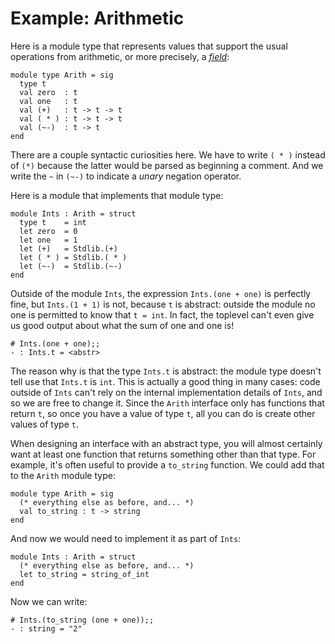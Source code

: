 # Example:  Arithmetic

Here is a module type that represents values that support the usual operations from 
arithmetic, or more precisely, a *[field][]*:

[field]: https://en.wikipedia.org/wiki/Field_(mathematics)

```
module type Arith = sig
  type t
  val zero  : t
  val one   : t
  val (+)   : t -> t -> t
  val ( * ) : t -> t -> t
  val (~-)  : t -> t
end
```
There are a couple syntactic curiosities here.  We have to write `( * )` instead
of `(*)` because the latter would be parsed as beginning a comment.  And
we write the `~` in `(~-)` to indicate a *unary* negation operator.

Here is a module that implements that module type:
```
module Ints : Arith = struct
  type t    = int
  let zero  = 0
  let one   = 1
  let (+)   = Stdlib.(+)
  let ( * ) = Stdlib.( * )
  let (~-)  = Stdlib.(~-)
end
```

Outside of the module `Ints`, the expression `Ints.(one + one)` is perfectly fine,
but `Ints.(1 + 1)` is not, because `t` is abstract:  outside the module no one
is permitted to know that `t = int`.  In fact, the toplevel can't even give us
good output about what the sum of one and one is!
```
# Ints.(one + one);;
- : Ints.t = <abstr>
```

The reason why is that the type `Ints.t` is abstract: the module type doesn't
tell use that `Ints.t` is `int`.  This is actually a good thing in many cases:
code outside of `Ints` can't rely on the internal implementation details of
`Ints`, and so we are free to change it. 
Since the `Arith` interface only has functions that return `t`, so once you
have a value of type `t`, all you can do is create other values of type `t`.

When designing an interface with an abstract type, you will almost certainly
want at least one function that returns something other than that type.
For example, it's often useful to provide a `to_string` function.  We could 
add that to the `Arith` module type:
```
module type Arith = sig
  (* everything else as before, and... *)
  val to_string : t -> string
end
```
And now we would need to implement it as part of `Ints`:
```
module Ints : Arith = struct
  (* everything else as before, and... *)
  let to_string = string_of_int
end
```
Now we can write:
```
# Ints.(to_string (one + one));;
- : string = "2"
```